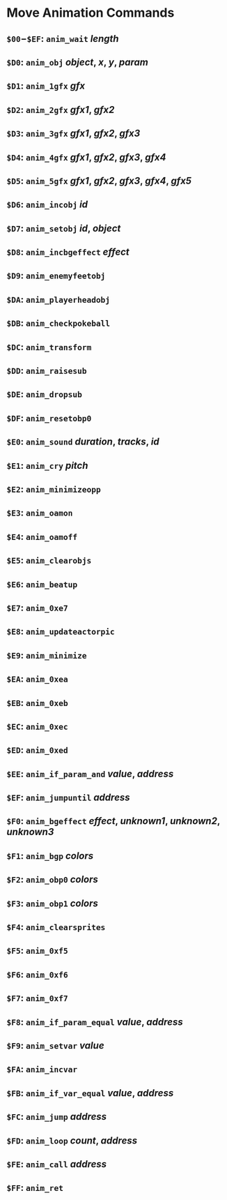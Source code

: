# Move Animation Commands

## `$00`−`$EF`: `anim_wait` *length*

## `$D0`: `anim_obj` *object*, *x*, *y*, *param*

## `$D1`: `anim_1gfx` *gfx*

## `$D2`: `anim_2gfx` *gfx1*, *gfx2*

## `$D3`: `anim_3gfx` *gfx1*, *gfx2*, *gfx3*

## `$D4`: `anim_4gfx` *gfx1*, *gfx2*, *gfx3*, *gfx4*

## `$D5`: `anim_5gfx` *gfx1*, *gfx2*, *gfx3*, *gfx4*, *gfx5*

## `$D6`: `anim_incobj` *id*

## `$D7`: `anim_setobj` *id*, *object*

## `$D8`: `anim_incbgeffect` *effect*

## `$D9`: `anim_enemyfeetobj`

## `$DA`: `anim_playerheadobj`

## `$DB`: `anim_checkpokeball`

## `$DC`: `anim_transform`

## `$DD`: `anim_raisesub`

## `$DE`: `anim_dropsub`

## `$DF`: `anim_resetobp0`

## `$E0`: `anim_sound` *duration*, *tracks*, *id*

## `$E1`: `anim_cry` *pitch*

## `$E2`: `anim_minimizeopp`

## `$E3`: `anim_oamon`

## `$E4`: `anim_oamoff`

## `$E5`: `anim_clearobjs`

## `$E6`: `anim_beatup`

## `$E7`: `anim_0xe7`

## `$E8`: `anim_updateactorpic`

## `$E9`: `anim_minimize`

## `$EA`: `anim_0xea`

## `$EB`: `anim_0xeb`

## `$EC`: `anim_0xec`

## `$ED`: `anim_0xed`

## `$EE`: `anim_if_param_and` *value*, *address*

## `$EF`: `anim_jumpuntil` *address*

## `$F0`: `anim_bgeffect` *effect*, *unknown1*, *unknown2*, *unknown3*

## `$F1`: `anim_bgp` *colors*

## `$F2`: `anim_obp0` *colors*

## `$F3`: `anim_obp1` *colors*

## `$F4`: `anim_clearsprites`

## `$F5`: `anim_0xf5`

## `$F6`: `anim_0xf6`

## `$F7`: `anim_0xf7`

## `$F8`: `anim_if_param_equal` *value*, *address*

## `$F9`: `anim_setvar` *value*

## `$FA`: `anim_incvar`

## `$FB`: `anim_if_var_equal` *value*, *address*

## `$FC`: `anim_jump` *address*

## `$FD`: `anim_loop` *count*, *address*

## `$FE`: `anim_call` *address*

## `$FF`: `anim_ret`
